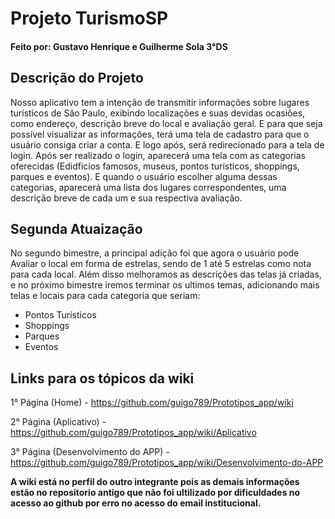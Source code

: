 # Projeto TurismoSP
#### Feito por: Gustavo Henrique e Guilherme Sola 3°DS

## Descrição do Projeto
  Nosso aplicativo tem a intenção de transmitir informações sobre lugares turísticos de São Paulo, exibindo localizações e suas devidas ocasiões, como endereço, descrição breve do local e avaliação geral. 
  E para que seja possível visualizar as informações, terá uma tela de cadastro para que o usuário consiga criar a conta. E logo após, será redirecionado para a tela de login.
  Após ser realizado o login, aparecerá uma tela com as categorias oferecidas (Edidficios famosos, museus, pontos turísticos, shoppings, parques e eventos). E quando o usuário escolher alguma dessas categorias, aparecerá uma lista dos lugares correspondentes, uma descrição breve de cada um e sua respectiva avaliação.


## Segunda Atuaização
  No segundo bimestre, a principal adição foi que agora o usuário pode Avaliar o local em forma de estrelas, sendo de 1 até 5 estrelas como nota para cada local.
  Além disso melhoramos as descrições das telas já criadas, e no próximo bimestre iremos terminar os ultimos temas, adicionando mais telas e locais para cada categoria que seriam:
  - Pontos Turísticos
  - Shoppings
  - Parques
  - Eventos

## Links para os tópicos da wiki 

1° Página (Home) - https://github.com/guigo789/Prototipos_app/wiki

2° Página (Aplicativo) - https://github.com/guigo789/Prototipos_app/wiki/Aplicativo

3° Página (Desenvolvimento do APP) - https://github.com/guigo789/Prototipos_app/wiki/Desenvolvimento-do-APP

**A wiki está no perfil do outro integrante pois as demais informações estão no repositorio antigo que não foi ultilizado por dificuldades no acesso ao github por erro no acesso do email institucional.**
